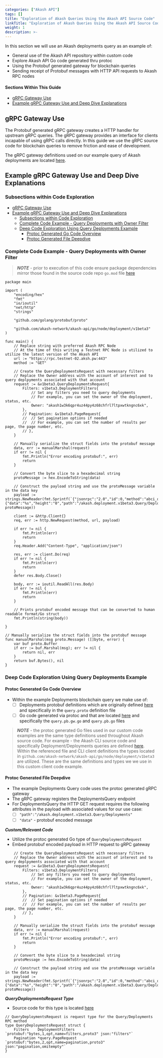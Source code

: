 ```yaml
---
categories: ["Akash API"]
tags: []
title: "Exploration of Akash Queries Using the Akash API Source Code"
linkTitle: "Exploration of Akash Queries Using the Akash API Source Code"
weight: 1
description: >-
---
```



In this section we will use an Akash deployments query as an example of:

* General use of the Akash API repository within custom code
* Explore Akash API Go code generated thru protoc
* Using the Protobuf generated gateway for blockchain queries
* Sending receipt of Protobuf messages with HTTP API requests to Akash RPC nodes

#### Sections Within This Guide

* [gRPC Gateway Use](#grpc-gateway-use)
* [Example gRPC Gateway Use and Deep Dive Explanations](#example-grpc-gateway-use-and-deep-dive-explanations)

## gRPC Gateway Use

The Protobuf generated gRPC gateway creates a HTTP handler for upstream gRPC queries.  The gRPC gateway provides an interface for clients incapable of using gRPC calls directly.  In this guide we use the gRPC source code for blockchain queries to remove friction and ease of development.

The gRPC gateway definitions used on our example query of Akash deployments are located [here](https://github.com/akash-network/akash-api/blob/main/go/node/deployment/v1beta3/query.pb.gw.go).

## Example gRPC Gateway Use and Deep Dive Explanations

### Subsections within Code Exploration

- [gRPC Gateway Use](#grpc-gateway-use)
- [Example gRPC Gateway Use and Deep Dive Explanations](#example-grpc-gateway-use-and-deep-dive-explanations)
	- [Subsections within Code Exploration](#subsections-within-code-exploration)
	- [Complete Code Example - Query Deployments with Owner Filter](#complete-code-example---query-deployments-with-owner-filter)
	- [Deep Code Exploration Using Query Deployments Example](#deep-code-exploration-using-query-deployments-example)
		- [Protoc Generated Go Code Overview](#protoc-generated-go-code-overview)
		- [Protoc Generated File Deepdive](#protoc-generated-file-deepdive)

### Complete Code Example - Query Deployments with Owner Filter

> _**NOTE**_ - prior to execution of this code ensure package dependencies mirror those found in the source code repo `go.mod` file [here](https://github.com/akash-network/akash-api/blob/main/go.mod)

```
package main

import (
	"encoding/hex"
	"fmt"
	"io/ioutil"
	"net/http"
	"strings"

	"github.com/golang/protobuf/proto"

	"github.com/akash-network/akash-api/go/node/deployment/v1beta3"
)

func main() {
	// Replace string with preferred Akash RPC Node
	// At the time of this writing a Testnet RPC Node is utilized to utilize the latest version of the Akash API
	url := "https://rpc.testnet-02.aksh.pw:443"
	method := "GET"

	// Create the QueryDeploymentsRequest with necessary filters
	// Replace the Owner address with the account of interest and to query deplpyments associated with that account
	request := &v1beta3.QueryDeploymentsRequest{
		Filters: v1beta3.DeploymentFilters{
			// Set any filters you need to query deployments
			// For example, you can set the owner of the deployment, status, etc.
			Owner: "akash1w3k6qpr4uz44py4z68chfrl7ltpxwtkngnc6xk",
		},
		// Pagination: &v1beta3.PageRequest{
		// 	// Set pagination options if needed
		// 	// For example, you can set the number of results per page, the page number, etc.
		// },
	}

	// Manually serialize the struct fields into the protobuf message
	data, err := manualMarshal(request)
	if err != nil {
		fmt.Println("Error encoding protobuf:", err)
		return
	}

	// Convert the byte slice to a hexadecimal string
	protoMessage := hex.EncodeToString(data)

	// Construct the payload string and use the protoMessage variable in the data key
	payload := strings.NewReader(fmt.Sprintf(`{"jsonrpc":"2.0","id":0,"method":"abci_query","params":{"data":"%s","height":"0","path":"/akash.deployment.v1beta3.Query/Deployments","prove":false}}`, protoMessage))

	client := &http.Client{}
	req, err := http.NewRequest(method, url, payload)

	if err != nil {
		fmt.Println(err)
		return
	}
	req.Header.Add("Content-Type", "application/json")

	res, err := client.Do(req)
	if err != nil {
		fmt.Println(err)
		return
	}
	defer res.Body.Close()

	body, err := ioutil.ReadAll(res.Body)
	if err != nil {
		fmt.Println(err)
		return
	}

	// Prints protobuf encoded message that can be converted to human readable format/Go struct
	fmt.Println(string(body))

}

// Manually serialize the struct fields into the protobuf message
func manualMarshal(msg proto.Message) ([]byte, error) {
	var buf proto.Buffer
	if err := buf.Marshal(msg); err != nil {
		return nil, err
	}
	return buf.Bytes(), nil
}

```

### Deep Code Exploration Using Query Deployments Example

#### Protoc Generated Go Code Overview

* Within the example Deployments blockchain query we make use of:
  * [ ] Deployments protobuf definitions which are originally defined [here](https://github.com/akash-network/akash-api/tree/main/proto/node/akash/deployment/v1beta3) and specifically in the `query.proto` definition file
  * [ ] Go code generated via protoc and that are located [here](https://github.com/akash-network/akash-api/tree/main/go/node/deployment/v1beta3) and specifically the `query.pb.gw.go` and `query.pb.go` files

> _**NOTE**_ - the protoc generated Go files used in our custom code examples are the same type definitions used throughout Akash source code.  For example - the Akash CLI source code and specifically Deployment/Deployments queries are defined [here](https://github.com/akash-network/node/blob/main/x/deployment/client/cli/query.go).   Within the referenced file and CLI client definitions the types located in `github.com/akash-network/akash-api/go/node/deployment/v1beta3` are utilized.  These are the same definitions and types we we use in this custom client code example.

#### Protoc Generated File Deepdive

* The example Deployments Query code uses the protoc generated gRPC gateway
* The gRPC gateway registers the DeploymentsQuery endpoint
* For DeploymentsQuery the HTTP GET request requires the following attributes in the payload with associated values for our use case:
  * [ ] `"path":"/akash.deployment.v1beta3.Query/Deployments"`
  * [ ] `"data"` - protobuf encoded message&#x20;

_**Custom/Relevant Code**_

* Utilize the protoc generated Go type of `QueryDeploymentsRequest`
* Embed protobuf encoded payload in HTTP request to gRPC gateway

```
	// Create the QueryDeploymentsRequest with necessary filters
	// Replace the Owner address with the account of interest and to query deplpyments associated with that account
	request := &v1beta3.QueryDeploymentsRequest{
		Filters: v1beta3.DeploymentFilters{
			// Set any filters you need to query deployments
			// For example, you can set the owner of the deployment, status, etc.
			Owner: "akash1w3k6qpr4uz44py4z68chfrl7ltpxwtkngnc6xk",
		},
		// Pagination: &v1beta3.PageRequest{
		// 	// Set pagination options if needed
		// 	// For example, you can set the number of results per page, the page number, etc.
		// },
	}

	// Manually serialize the struct fields into the protobuf message
	data, err := manualMarshal(request)
	if err != nil {
		fmt.Println("Error encoding protobuf:", err)
		return
	}

	// Convert the byte slice to a hexadecimal string
	protoMessage := hex.EncodeToString(data)

	// Construct the payload string and use the protoMessage variable in the data key
	payload := strings.NewReader(fmt.Sprintf(`{"jsonrpc":"2.0","id":0,"method":"abci_query","params":{"data":"%s","height":"0","path":"/akash.deployment.v1beta3.Query/Deployments","prove":false}}`, protoMessage))

```

_**QueryDeploymentsRequest Type**_

* Source code for this type is located [here](https://github.com/akash-network/akash-api/blob/main/go/node/deployment/v1beta3/query.pb.go)

```
// QueryDeploymentsRequest is request type for the Query/Deployments RPC method
type QueryDeploymentsRequest struct {
	Filters    DeploymentFilters  `protobuf:"bytes,1,opt,name=filters,proto3" json:"filters"`
	Pagination *query.PageRequest `protobuf:"bytes,2,opt,name=pagination,proto3" json:"pagination,omitempty"`
}
```